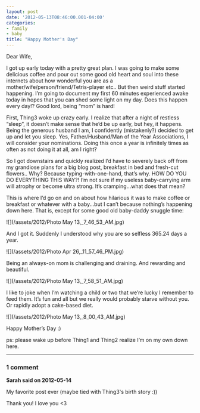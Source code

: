 ```yaml
---
layout: post
date: '2012-05-13T08:46:00.001-04:00'
categories:
- family
- baby
title: "Happy Mother's Day"
---
```


Dear Wife,

I got up early today with a pretty great plan. I was going to make some delicious coffee and pour out some good old heart and soul into these internets about how wonderful you are as a mother/wife/person/friend/Tetris-player etc.. But then weird stuff started happening. I’m going to document my first 60 minutes experienced awake today in hopes that you can shed some light on my day. Does this happen every day!? Good lord, being “mom” is hard!

First, Thing3 woke up crazy early. I realize that after a night of restless “sleep”, it doesn’t make sense that he’d be up early, but hey, it happens. Being the generous husband I am, I confidently (mistakenly?) decided to get up and let you sleep. Yes, Father/Husband/Man of the Year Associations, I will consider your nominations. Doing this once a year is infinitely times as often as not doing it at all, am I right?

So I got downstairs and quickly realized I’d have to severely back off from my grandiose plans for a big blog post, breakfast in bed and fresh-cut flowers.. Why? Because typing-with-one-hand, that’s why. HOW DO YOU DO EVERYTHING THIS WAY?! I’m not sure if my useless baby-carrying arm will atrophy or become ultra strong. It’s cramping...what does that mean?

This is where I’d go on and on about how hilarious it was to make coffee or breakfast or whatever with a baby...but I can’t because nothing’s happening down here. That is, except for some good old baby-daddy snuggle time:

![](/assets/2012/Photo May 13,_7_46_53_AM.jpg)

And I got it. Suddenly I understood why you are so selfless 365.24 days a year.

![](/assets/2012/Photo Apr 26,_11_57_46_PM.jpg)

Being an always-on mom is challenging and draining. And rewarding and beautiful.  

![](/assets/2012/Photo May 13,_7_58_51_AM.jpg)

I like to joke when I’m watching a child or two that we’re lucky I remember to feed them. It’s fun and all but we really would probably starve without you. Or rapidly adopt a cake-based diet.

![](/assets/2012/Photo May 13,_8_00_43_AM.jpg)

Happy Mother’s Day :)

ps: please wake up before Thing1 and Thing2 realize I’m on my own down here.

---

### 1 comment

**Sarah said on 2012-05-14**

My favorite post ever (maybe tied with Thing3's birth story :))

Thank you! I love you <3

